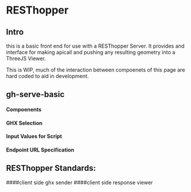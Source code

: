 # RESThopper

## Intro
this is a basic front end for use with a RESThopper Server. 
It provides and interface for making apicall and pushing any resulting geometry into a ThreeJS Viewer.


This is WIP, much of the interaction between compoenets of this page are hard coded to aid in development. 

## gh-serve-basic

#### Compoenents

#### GHX Selection

#### Input Values for Script

#### Endpoint URL Specification


## RESThopper Standards:

####client side ghx sender
####client side response viewer


